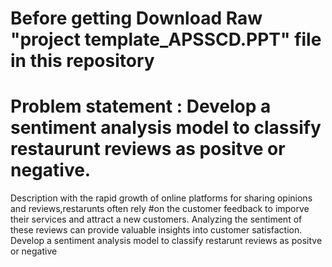 # Before getting Download Raw "project template_APSSCD.PPT" file  in this repository
# Problem statement : Develop a sentiment analysis model to classify restaurunt reviews as positve or negative.
Description
 with the rapid growth of online platforms for sharing opinions and reviews,restarunts often rely
#on the customer feedback to imporve their services and attract   a new customers.
 Analyzing the sentiment of these reviews can provide valuable insights into customer satisfaction.
Develop a sentiment analysis model to classify restarunt reviews as positve or negative
